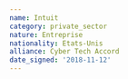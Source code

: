```yaml
---
name: Intuit
category: private_sector
nature: Entreprise
nationality: Etats-Unis
alliance: Cyber Tech Accord
date_signed: '2018-11-12'
---
```

    